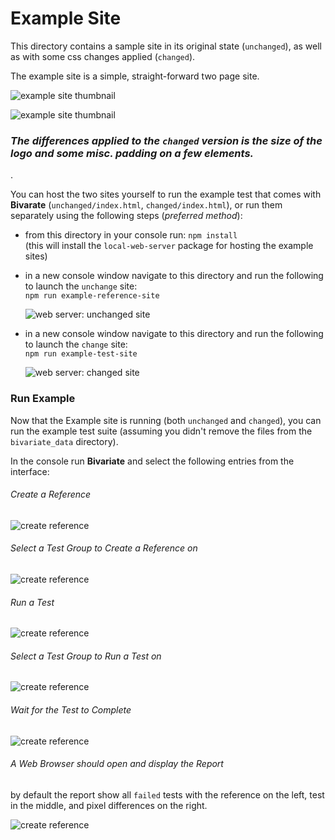 # Example Site

This directory contains a sample site in its original state (`unchanged`), as well as with some css changes applied (`changed`).

The example site is a simple, straight-forward two page site.  

![example site thumbnail](./img/site-thumbnail.png)  

![example site thumbnail](./img/site-thumbnail-2.png)  


### *The differences applied to the `changed` version is the **size** of the logo and some misc. **padding** on a few elements.*  
.

You can host the two sites yourself to run the example test that comes with **Bivarate** (`unchanged/index.html`, `changed/index.html`), or run them separately using the following steps (*preferred method*):

* from this directory in your console run: `npm install`  
(this will install the `local-web-server` package for hosting the example sites)  


* in a new console window navigate to this directory and run the following to launch the `unchange` site:  
`npm run example-reference-site`  

    ![web server: unchanged site](./img/server-unchanged.png)  


* in a new console window navigate to this directory and run the following to launch the `change` site:  
`npm run example-test-site`  

    ![web server: changed site](./img/server-changed.png)  


### Run Example

Now that the Example site is running (both `unchanged` and `changed`), you can run the example test suite (assuming you didn't remove the files from the `bivariate_data` directory).

In the console run **Bivariate** and select the following entries from the interface:

###### Create a Reference
![create reference](./img/console-create-reference.png)  

###### Select a Test Group to Create a Reference on
![create reference](./img/console-create-reference--test-group.png)

###### Run a Test
![create reference](./img/console-run-test.png)

###### Select a Test Group to Run a Test on
![create reference](./img/console-run-test--test-group.png)

###### Wait for the Test to Complete
![create reference](./img/console-opening-report.png)

###### A Web Browser should open and display the Report
by default the report show all `failed` tests with the reference on the left, test in the middle, and pixel differences on the right.  

![create reference](./img/report.png)
